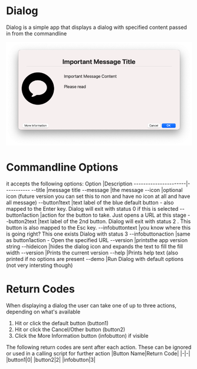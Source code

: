
# Dialog

Dialog is a simple app that displays a dialog with specified content passed in from the commandline

![Dialog Logo](/assets/screen1.png)


# Commandline Options
it accepts the following options:
Option                |Description
----------------------|-----------
--title             |message title
--message           |the message
--icon              |optional icon (future version you can set this to non and have no icon at all and have all message)
--button1text       |text label of the blue default button - also mapped to the Enter key. Dialog will exit with status 0 if this is selected
--button1action     |action for the button to take. Just opens a URL at this stage
--button2text       |text label of the 2nd button. Dialog will exit with status 2 . This button is also mapped to the Esc key.
--infobuttontext    |you know where this is going right? This one exists Dialog with status 3
--infobuttonaction  |same as button1action - Open the specified URL
--version           |printsthe app version string
--hideicon          |hides the dialog icon and expands the text to fill the fill width
--version           |Prints the current version
--help              |Prints help text (also printed if no options are present
--demo              |Run Dialog with default options (not very intersting though)

# Return Codes
When displaying a dialog the user can take one of up to three actions, depending on what's available

1. Hit <Enter> or click the default button (button1)
2. Hit <ESC> or click the Cancel/Other button (button2)
3. Click the More Information button (infobutton) if visible

The following return codes are sent after each action. These can be ignored or used in a calling script for further action
|Button Name|Return Code|
|-|-|
|button1|0|
|button2|2|
|infobutton|3|


